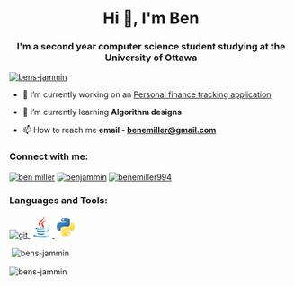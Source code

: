 <h1 align="center">Hi 👋, I'm Ben</h1>
<h3 align="center">I'm a second year computer science student studying at the University of Ottawa</h3>

<p align="left"> <a href="https://github.com/ryo-ma/github-profile-trophy"><img src="https://github-profile-trophy.vercel.app/?username=bens-jammin" alt="bens-jammin" /></a> </p>

- 🔭 I’m currently working on an [Personal finance tracking application](https://github.com/Bens-Jammin/ExpenseTracker)

- 🌱 I’m currently learning **Algorithm designs**

- 📫 How to reach me **email - benemiller@gmail.com**

<h3 align="left">Connect with me:</h3>
<p align="left">
<a href="https://linkedin.com/in/ben miller" target="blank"><img align="center" src="https://raw.githubusercontent.com/rahuldkjain/github-profile-readme-generator/master/src/images/icons/Social/linked-in-alt.svg" alt="ben miller" height="30" width="40" /></a>
<a href="https://stackoverflow.com/users/benjammin" target="blank"><img align="center" src="https://raw.githubusercontent.com/rahuldkjain/github-profile-readme-generator/master/src/images/icons/Social/stack-overflow.svg" alt="benjammin" height="30" width="40" /></a>
<a href="https://www.hackerrank.com/benemiller994" target="blank"><img align="center" src="https://raw.githubusercontent.com/rahuldkjain/github-profile-readme-generator/master/src/images/icons/Social/hackerrank.svg" alt="benemiller994" height="30" width="40" /></a>
</p>

<h3 align="left">Languages and Tools:</h3>
<p align="left"> <a href="https://git-scm.com/" target="_blank" rel="noreferrer"> <img src="https://www.vectorlogo.zone/logos/git-scm/git-scm-icon.svg" alt="git" width="40" height="40"/> </a> <a href="https://www.java.com" target="_blank" rel="noreferrer"> <img src="https://raw.githubusercontent.com/devicons/devicon/master/icons/java/java-original.svg" alt="java" width="40" height="40"/> </a> <a href="https://www.python.org" target="_blank" rel="noreferrer"> <img src="https://raw.githubusercontent.com/devicons/devicon/master/icons/python/python-original.svg" alt="python" width="40" height="40"/> </a> </p>

<p>&nbsp;<img align="center" src="https://github-readme-stats.vercel.app/api?username=bens-jammin&show_icons=true&locale=en" alt="bens-jammin" /></p>

<p><img align="center" src="https://github-readme-streak-stats.herokuapp.com/?user=bens-jammin&" alt="bens-jammin" /></p>

